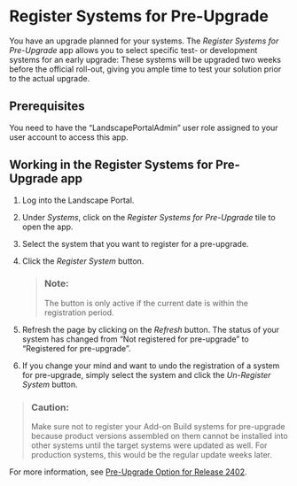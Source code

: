 <!-- loio100be99ac7064dfca43f0a0750d90d5b -->

# Register Systems for Pre-Upgrade

You have an upgrade planned for your systems. The *Register Systems for Pre-Upgrade* app allows you to select specific test- or development systems for an early upgrade: These systems will be upgraded two weeks before the official roll-out, giving you ample time to test your solution prior to the actual upgrade.



<a name="loio100be99ac7064dfca43f0a0750d90d5b__section_umt_xqz_1tb"/>

## Prerequisites

You need to have the “LandscapePortalAdmin” user role assigned to your user account to access this app.



<a name="loio100be99ac7064dfca43f0a0750d90d5b__section_vzk_yqz_1tb"/>

## Working in the Register Systems for Pre-Upgrade app

1.  Log into the Landscape Portal.

2.  Under *Systems*, click on the *Register Systems for Pre-Upgrade* tile to open the app.

3.  Select the system that you want to register for a pre-upgrade.

4.  Click the *Register System* button.

    > ### Note:  
    > The button is only active if the current date is within the registration period.

5.  Refresh the page by clicking on the *Refresh* button. The status of your system has changed from “Not registered for pre-upgrade” to “Registered for pre-upgrade”.

6.  If you change your mind and want to undo the registration of a system for pre-upgrade, simply select the system and click the *Un-Register System* button.


> ### Caution:  
> Make sure not to register your Add-on Build systems for pre-upgrade because product versions assembled on them cannot be installed into other systems until the target systems were updated as well. For production systems, this would be the regular update weeks later.

For more information, see [Pre-Upgrade Option for Release 2402](https://community.sap.com/t5/technology-blogs-by-sap/sap-btp-abap-environment-pre-upgrade-option-for-release-2402/ba-p/13573197).

